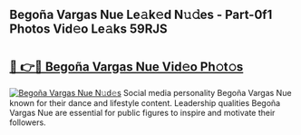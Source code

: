 ## Begoña Vargas Nue Le𝚊k𝚎d N𝚞𝚍es - Part-0f1 Photos Vid𝚎o Le𝚊ks 59RJS

# <h2><a href="http://fb6wxq.evod.top/?m=Bego%c3%b1a+Vargas+Nue">🔗 👉🔴 Begoña Vargas Nue Vid𝚎o Ph𝚘t𝚘s</a></h2>

[![Begoña Vargas Nue N𝚞d𝚎s](https://i.imgur.com/8V9OHl7.gif)](http://fb6wxq.evod.top/?m=Bego%c3%b1a+Vargas+Nue)
Social media personality Begoña Vargas Nue known for their dance and lifestyle content. Leadership qualities Begoña Vargas Nue are essential for public figures to inspire and motivate their followers. 
